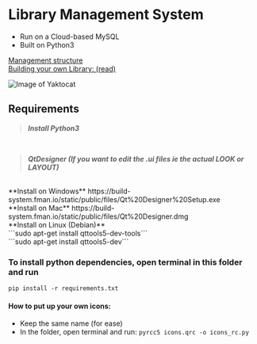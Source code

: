 # Library Management System

- Run on a Cloud-based MySQL
- Built on Python3

[Management structure](https://github.com/Midnight1938/Library-Management/blob/master/MgmntStr.md)
</br>
[Building your own Library: (read)](https://github.com/Midnight1938/Library-Management/blob/master/BuildSQL.md)

![Image of Yaktocat](https://octodex.github.com/images/yaktocat.png)

## Requirements

> ***Install Python3***
<br>

> ***QtDesigner (If you want to edit the .ui files ie the actual LOOK or LAYOUT)***
<br>
**Install on Windows**
https://build-system.fman.io/static/public/files/Qt%20Designer%20Setup.exe
<br>
**Install on Mac**
https://build-system.fman.io/static/public/files/Qt%20Designer.dmg
<br>
**Install on Linux (Debian)**
<br>
```sudo apt-get install qttools5-dev-tools```
<br>
```sudo apt-get install qttools5-dev```

### To install python dependencies, open terminal in this folder and run

```pip install -r requirements.txt```

#### How to put up your own icons:
- Keep the same name (for ease)
- In the folder, open terminal and run:
```pyrcc5 icons.qrc -o icons_rc.py```
